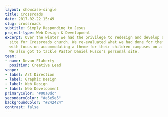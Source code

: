 ```yaml
---
layout: showcase-single
title: Crossroads
date: 2017-02-22 15:49
slug: crossroads
subtitle: Simply Responding to Jesus
project-type: Web Design & Development
excerpt: Over the winter we had the privilege to redesign and develop a custom Wordpress
  site for Crossroads church. We re-evaluated what we had done for them the year previously
  with focus on accommodating a theme for their children campuses on a WPMultiSite.
  We also got to tackle Pastor Daniel Fusco's personal site.
team:
- name: Devan Flaherty
  position: Creative Lead
scope:
- label: Art Direction
- label: Graphic Design
- label: Web Design
- label: Web Development
primaryColor: "#00a0dc"
secondaryColor: "#e5e5e5"
backgroundColor: "#242424"
contrast: false
---
```

# 